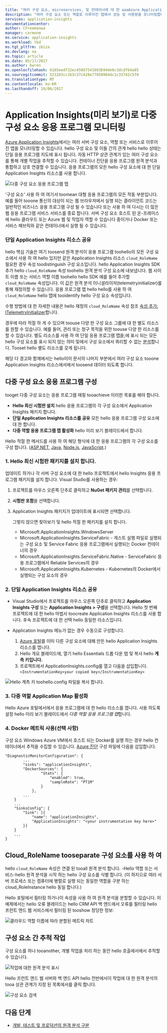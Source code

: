 ```yaml
---
title: "여러 구성 요소, microservices, 및 컨테이너에 대 한 aaaAzure Application Insights 지원 | Microsoft Docs"
description: "여러 구성 요소 또는 역할로 이루어진 앱에서 성능 및 사용량을 모니터링합니다."
services: application-insights
documentationcenter: 
author: CFreemanwa
manager: carmonm
ms.service: application-insights
ms.workload: tbd
ms.tgt_pltfrm: ibiza
ms.devlang: na
ms.topic: article
ms.date: 05/17/2017
ms.author: bwren
ms.openlocfilehash: 6185eedf32ec450d7541603b94de6c3dcdf64a85
ms.sourcegitcommit: 523283cc1b3c37c428e77850964dc1c33742c5f0
ms.translationtype: MT
ms.contentlocale: ko-KR
ms.lasthandoff: 10/06/2017
---
```

# <a name="monitor-multi-component-applications-with-application-insights-preview"></a>Application Insights(미리 보기)로 다중 구성 요소 응용 프로그램 모니터링

[Azure Application Insights](app-insights-overview.md)에서는 여러 서버 구성 요소, 역할 또는 서비스로 이루어진 앱을 모니터링할 수 있습니다. hello 구성 요소 및 이들 간의 관계 hello hello 상태는 단일 응용 프로그램 지도에 표시 됩니다. 자동 HTTP 상관 관계가 있는 여러 구성 요소를 통해 개별 작업을 추적할 수 있습니다. 컨테이너 진단을 응용 프로그램 원격 분석과 통합하고 상호 연결할 수 있습니다. 응용 프로그램의 모든 hello 구성 요소에 대 한 단일 Application Insights 리소스를 사용 합니다. 

![다중 구성 요소 응용 프로그램 맵](./media/app-insights-monitor-multi-role-apps/app-map.png)

'구성 요소' 사용 하 여 여기서 toomean 대형 응용 프로그램의 모든 작동 부분입니다. 예를 들어 tooone 통신의 대상이 되는 웹 브라우저에서 실행 되는 클라이언트 코드는 일반적인 비즈니스 응용 프로그램 구성 될 수 있습니다 또는 사용 하 여 다시는 더 많은 웹 응용 프로그램 서비스 서비스를 종료 합니다. 서버 구성 요소 호스트 된 온-프레미스에 hello 클라우드 또는 Azure 웹 및 작업자 역할 수 있습니다 중이거나 Docker 또는 서비스 패브릭와 같은 컨테이너에서 실행 될 수 있습니다. 

### <a name="sharing-a-single-application-insights-resource"></a>단일 Application Insights 리소스 공유 

hello 핵심 기술은 여기 toosend 원격 분석이 응용 프로그램 toohello의 모든 구성 요소에서 사용 하 여 hello 있지만 같은 Application Insights 리소스 `cloud_RoleName` 필요한 경우 속성 toodistinguish 구성 요소입니다. hello Application Insights SDK 추가 hello `cloud_RoleName` 속성 toohello 원격 분석 구성 요소에 내보냅니다. 웹 사이트 이름 또는 서비스 역할 이름 toohello hello SDK 예를 들어 추가할 `cloud_RoleName` 속성입니다. 이 값은 원격 분석 이니셜라이저(telemetryinitializer)를 통해 재정의할 수 있습니다. 응용 프로그램 맵 hello hello를 사용 하 여 `cloud_RoleName` hello 맵에 tooidentify hello 구성 요소 속성입니다.

수행 방법에 대 한 자세한 내용은 hello 재정의 `cloud_RoleName` 속성 참조 [속성 추가: ITelemetryInitializer](app-insights-api-filtering-sampling.md#add-properties-itelemetryinitializer)합니다.  

경우에 따라 적절 하 게 수 있으며 toouse 다양 한 구성 요소 그룹에 대 한 별도 리소스를 원할 수 있습니다. 예를 들어, 관리 또는 청구 목적을 위한 toouse 다양 한 리소스를 할 수 있습니다. 별도 리소스를 사용 하 여 단일 응용 프로그램 맵을;에 표시 되는 모든 hello 구성 요소를 표시 되지 않는 의미 및에서 구성 요소에서 쿼리할 수 없는 [분석](app-insights-analytics.md)합니다. Tooset hello 별도 리소스를 갖게 됩니다.

해당 다 경고와 함께에서는 hello이이 문서의 나머지 부분에서 여러 구성 요소 tooone Application Insights 리소스에서에서 toosend 데이터 되도록 합니다.

## <a name="configure-multi-component-applications"></a>다중 구성 요소 응용 프로그램 구성

tooget 다중 구성 요소는 응용 프로그램 매핑 tooachieve 이러한 목표를 해야 합니다.

* **Hello 최신 시험판 설치** hello 응용 프로그램의 각 구성 요소에서 Application Insights 패키지 합니다. 
* **단일 Application Insights 리소스를 공유** 모든 hello 응용 프로그램 구성 요소에 대 한 합니다.
* **다중 역할 응용 프로그램 맵 활성화** hello 미리 보기 블레이드에서 합니다.

Hello 적절 한 메서드를 사용 하 여 해당 형식에 대 한 응용 프로그램의 각 구성 요소를 구성 합니다. ([ASP.NET](app-insights-asp-net.md), [Java](app-insights-java-get-started.md), [Node.js](app-insights-nodejs.md), [JavaScript](app-insights-javascript.md).)

### <a name="1-install-hello-latest-pre-release-package"></a>1. Hello 최신 시험판 패키지를 설치 합니다.

업데이트 하거나 각 서버 구성 요소에 대 한 hello 프로젝트에서 hello Insights 응용 프로그램 패키지를 설치 합니다. Visual Studio를 사용하는 경우:

1. 프로젝트를 마우스 오른쪽 단추로 클릭하고 **NuGet 패키지 관리**를 선택합니다. 
2. **시험판 포함**을 선택합니다.
3. Application Insights 패키지가 업데이트에 표시되면 선택합니다. 

    그렇지 않으면 찾아보기 및 hello 적절 한 패키지를 설치 합니다.
    
    * Microsoft.ApplicationInsights.WindowsServer
    * Microsoft.ApplicationInsights.ServiceFabric - 게스트 실행 파일로 실행되는 구성 요소 및 Service Fabric 응용 프로그램에서 실행되는 Docker 컨테이너의 경우
    * Microsoft.ApplicationInsights.ServiceFabric.Native - ServiceFabric 응용 프로그램에서 Reliable Services의 경우
    * Microsoft.ApplicationInsights.Kubernetes - Kubernetes의 Docker에서 실행되는 구성 요소의 경우

### <a name="2-share-a-single-application-insights-resource"></a>2. 단일 Application Insights 리소스 공유

* Visual Studio에서 프로젝트를 마우스 오른쪽 단추로 클릭하고 **Application Insights 구성** 또는 **Application Insights > 구성**을 선택합니다. Hello 첫 번째 프로젝트에 대 한 hello 마법사 toocreate Application Insights 리소스를 사용 합니다. 후속 프로젝트에 대 한 선택 hello 동일한 리소스입니다.
* Application Insights 메뉴가 없는 경우 수동으로 구성합니다.

   1. [Azure 포털](https://portal,azure.com)를 이미 다른 구성 요소에 대해 만든 hello Application Insights 리소스를 엽니다.
   2. Hello 개요 블레이드에, 열기 hello Essentials 드롭 다운 탭 및 복사 hello **계측 키입니다.**
   3. 프로젝트에서 ApplicationInsights.config를 열고 다음을 삽입합니다. `<InstrumentationKey>your copied key</InstrumentationKey>`

![Hello 계측 키 toohello.config 파일을 복사 합니다.](./media/app-insights-monitor-multi-role-apps/copy-instrumentation-key.png)


### <a name="3-enable-multi-role-application-map"></a>3. 다중 역할 Application Map 활성화

Hello Azure 포털에서에서 응용 프로그램에 대 한 hello 리소스를 엽니다. 사용 하도록 설정 hello 미리 보기 블레이드에서 *다중 역할 응용 프로그램 맵*합니다.

### <a name="4-enable-docker-metrics-optional"></a>4. Docker 메트릭 사용(선택 사항) 

구성 요소 Windows Azure VM에서 호스트 되는 Docker를 실행 하는 경우 hello 컨테이너에서 추적을 수집할 수 있습니다. [Azure 진단](../monitoring-and-diagnostics/azure-diagnostics.md) 구성 파일에 다음을 삽입합니다.

```
"DiagnosticMonitorConfiguration": {
        ...
        "sinks": "applicationInsights",
        "DockerSources": {
                "Stats": {
                    "enabled": true,
                    "sampleRate": "PT1M"
                }
            },
        ...
    }
    ...   
    "SinksConfig": {
        "Sink": [{
            "name": "applicationInsights",
            "ApplicationInsights": "<your instrumentation key here>"
        }]
    }
    ...
}

```

## <a name="use-cloudrolename-tooseparate-components"></a>Cloud_RoleName tooseparate 구성 요소를 사용 하 여

hello `cloud_RoleName` 속성은 연결 된 tooall 원격 분석 합니다. -Hello 역할 또는 서비스-hello 원격 분석을 시작 하는 hello 구성 요소를 식별 합니다. (이 하지으로 여러 서버 프로세스 또는 컴퓨터에 병렬로 실행 되는 동일한 역할을 구분 하는 cloud_RoleInstance hello 동일 합니다.)

Hello 포털에서 필터링 하거나이 속성을 사용 하 여 원격 분석을 분할할 수 있습니다. 이 예제에서는 hello 오류 블레이드는 hello CRM API 백 엔드에서 오류를 필터링 hello 프런트 엔드 웹 서비스에서 필터링 된 tooshow 정당한 정보:

![클라우드 역할 이름에 따라 분할된 메트릭 차트](./media/app-insights-monitor-multi-role-apps/cloud-role-name.png)

## <a name="trace-operations-between-components"></a>구성 요소 간 추적 작업

구성 요소를 하나 tooanother, 개별 작업을 처리 하는 동안 hello 호출에서에서 추적할 수 있습니다.


![작업에 대한 원격 분석 표시](./media/app-insights-monitor-multi-role-apps/show-telemetry-for-operation.png)

Hello 프런트 엔드 웹 서버와 백 엔드 API hello 전반에서이 작업에 대 한 원격 분석의 tooa 상관 관계가 지정 된 목록에서를 클릭 합니다.

![구성 요소 검색](./media/app-insights-monitor-multi-role-apps/search-across-components.png)


## <a name="next-steps"></a>다음 단계

* [개발, 테스트 및 프로덕션의 원격 분석 구분](app-insights-separate-resources.md)
